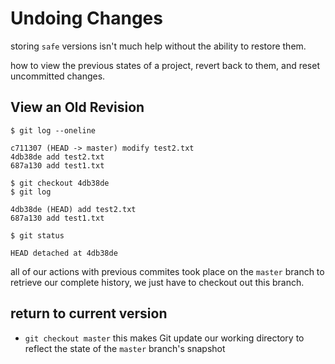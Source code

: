 # Undoing Changes

storing `safe` versions isn't much help without the ability to restore them.

how to view the previous states of a project, revert back to them, and reset uncommitted changes.

## View an Old Revision

```
$ git log --oneline

c711307 (HEAD -> master) modify test2.txt
4db38de add test2.txt
687a130 add test1.txt
```

```
$ git checkout 4db38de
$ git log

4db38de (HEAD) add test2.txt
687a130 add test1.txt
```

```
$ git status

HEAD detached at 4db38de
```

all of our actions with previous commites took place on the `master` branch
to retrieve our complete history, we just have to checkout out this branch.

## return to current version

- `git checkout master`
  this makes Git update our working directory to reflect the state of the `master` branch's snapshot
